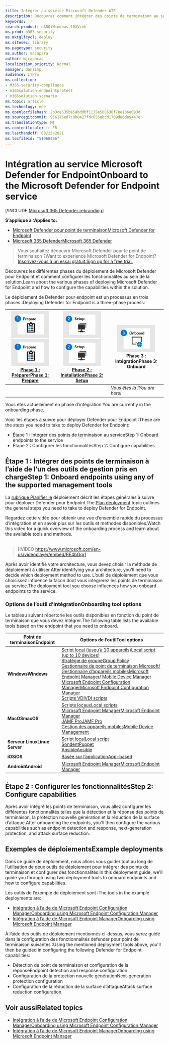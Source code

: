```yaml
---
title: Intégrer au service Microsoft Defender ATP
description: Découvrez comment intégrer des points de terminaison au service Microsoft Defender ATP
keywords: ''
search.product: eADQiWindows 10XVcnh
ms.prod: m365-security
ms.mktglfcycl: deploy
ms.sitesec: library
ms.pagetype: security
ms.author: macapara
author: mjcaparas
localization_priority: Normal
manager: dansimp
audience: ITPro
ms.collection:
- M365-security-compliance
- m365solution-endpointprotect
- m365solution-scenario
ms.topic: article
ms.technology: mde
ms.openlocfilehash: 2b3ce535ba5abddbf1175e568638f7ee186e093d
ms.sourcegitcommit: 956176ed7c8b8427fdc655abcd1709d86da9447e
ms.translationtype: MT
ms.contentlocale: fr-FR
ms.lasthandoff: 03/23/2021
ms.locfileid: "51068486"
---
```

# <a name="onboard-to-the-microsoft-defender-for-endpoint-service"></a><span data-ttu-id="2cc59-103">Intégration au service Microsoft Defender for Endpoint</span><span class="sxs-lookup"><span data-stu-id="2cc59-103">Onboard to the Microsoft Defender for Endpoint service</span></span>

[!INCLUDE [Microsoft 365 Defender rebranding](../../includes/microsoft-defender.md)]

<span data-ttu-id="2cc59-104">**S’applique à :**</span><span class="sxs-lookup"><span data-stu-id="2cc59-104">**Applies to:**</span></span>
- [<span data-ttu-id="2cc59-105">Microsoft Defender pour point de terminaison</span><span class="sxs-lookup"><span data-stu-id="2cc59-105">Microsoft Defender for Endpoint</span></span>](https://go.microsoft.com/fwlink/p/?linkid=2146631)
- [<span data-ttu-id="2cc59-106">Microsoft 365 Defender</span><span class="sxs-lookup"><span data-stu-id="2cc59-106">Microsoft 365 Defender</span></span>](https://go.microsoft.com/fwlink/?linkid=2118804)


> <span data-ttu-id="2cc59-107">Vous souhaitez découvrir Microsoft Defender pour le point de terminaison ?</span><span class="sxs-lookup"><span data-stu-id="2cc59-107">Want to experience Microsoft Defender for Endpoint?</span></span> [<span data-ttu-id="2cc59-108">Inscrivez-vous à un essai gratuit.</span><span class="sxs-lookup"><span data-stu-id="2cc59-108">Sign up for a free trial.</span></span>](https://www.microsoft.com/microsoft-365/windows/microsoft-defender-atp?ocid=docs-wdatp-exposedapis-abovefoldlink)

<span data-ttu-id="2cc59-109">Découvrez les différentes phases du déploiement de Microsoft Defender pour Endpoint et comment configurer les fonctionnalités au sein de la solution.</span><span class="sxs-lookup"><span data-stu-id="2cc59-109">Learn about the various phases of deploying Microsoft Defender for Endpoint and how to configure the capabilities within the solution.</span></span> 

<span data-ttu-id="2cc59-110">Le déploiement de Defender pour endpoint est un processus en trois phases :</span><span class="sxs-lookup"><span data-stu-id="2cc59-110">Deploying Defender for Endpoint is a three-phase process:</span></span>

| <span data-ttu-id="2cc59-111">[![phase de déploiement : préparer](images/phase-diagrams/prepare.png)](prepare-deployment.md)</span><span class="sxs-lookup"><span data-stu-id="2cc59-111">[![deployment phase - prepare](images/phase-diagrams/prepare.png)](prepare-deployment.md)</span></span><br>[<span data-ttu-id="2cc59-112">Phase 1 : Préparer</span><span class="sxs-lookup"><span data-stu-id="2cc59-112">Phase 1: Prepare</span></span>](prepare-deployment.md) | <span data-ttu-id="2cc59-113">[![phase de déploiement : configuration](images/phase-diagrams/setup.png)](production-deployment.md)</span><span class="sxs-lookup"><span data-stu-id="2cc59-113">[![deployment phase - setup](images/phase-diagrams/setup.png)](production-deployment.md)</span></span><br>[<span data-ttu-id="2cc59-114">Phase 2 : Installation</span><span class="sxs-lookup"><span data-stu-id="2cc59-114">Phase 2: Setup</span></span>](production-deployment.md) | ![phase de déploiement : intégration](images/phase-diagrams/onboard.png)<br><span data-ttu-id="2cc59-116">Phase 3 : Intégration</span><span class="sxs-lookup"><span data-stu-id="2cc59-116">Phase 3: Onboard</span></span> |
| ----- | ----- | ----- |
| | |<span data-ttu-id="2cc59-117">*Vous êtes là !*</span><span class="sxs-lookup"><span data-stu-id="2cc59-117">*You are here!*</span></span>|

<span data-ttu-id="2cc59-118">Vous êtes actuellement en phase d’intégration.</span><span class="sxs-lookup"><span data-stu-id="2cc59-118">You are currently in the onboarding phase.</span></span>

<span data-ttu-id="2cc59-119">Voici les étapes à suivre pour déployer Defender pour Endpoint :</span><span class="sxs-lookup"><span data-stu-id="2cc59-119">These are the steps you need to take to deploy Defender for Endpoint:</span></span>

- <span data-ttu-id="2cc59-120">Étape 1 : Intégrer des points de terminaison au service</span><span class="sxs-lookup"><span data-stu-id="2cc59-120">Step 1: Onboard endpoints to the service</span></span> 
- <span data-ttu-id="2cc59-121">Étape 2 : Configurer les fonctionnalités</span><span class="sxs-lookup"><span data-stu-id="2cc59-121">Step 2: Configure capabilities</span></span> 

## <a name="step-1-onboard-endpoints-using-any-of-the-supported-management-tools"></a><span data-ttu-id="2cc59-122">Étape 1 : Intégrer des points de terminaison à l’aide de l’un des outils de gestion pris en charge</span><span class="sxs-lookup"><span data-stu-id="2cc59-122">Step 1: Onboard endpoints using any of the supported management tools</span></span>
<span data-ttu-id="2cc59-123">La [rubrique Planifier le](deployment-strategy.md) déploiement décrit les étapes générales à suivre pour déployer Defender pour Endpoint.</span><span class="sxs-lookup"><span data-stu-id="2cc59-123">The [Plan deployment](deployment-strategy.md) topic outlines the general steps you need to take to deploy Defender for Endpoint.</span></span>  


<span data-ttu-id="2cc59-124">Regardez cette vidéo pour obtenir une vue d’ensemble rapide du processus d’intégration et en savoir plus sur les outils et méthodes disponibles.</span><span class="sxs-lookup"><span data-stu-id="2cc59-124">Watch this video for a quick overview of the onboarding process and learn about the available tools and methods.</span></span>
<br />
<br />

> [!VIDEO https://www.microsoft.com/en-us/videoplayer/embed/RE4bGqr]



<span data-ttu-id="2cc59-125">Après avoir identifié votre architecture, vous devez choisir la méthode de déploiement à utiliser.</span><span class="sxs-lookup"><span data-stu-id="2cc59-125">After identifying your architecture, you'll need to decide which deployment method to use.</span></span> <span data-ttu-id="2cc59-126">L’outil de déploiement que vous choisissez influence la façon dont vous intégrerez les points de terminaison au service.</span><span class="sxs-lookup"><span data-stu-id="2cc59-126">The deployment tool you choose influences how you onboard endpoints to the service.</span></span> 

### <a name="onboarding-tool-options"></a><span data-ttu-id="2cc59-127">Options de l’outil d’intégration</span><span class="sxs-lookup"><span data-stu-id="2cc59-127">Onboarding tool options</span></span>

<span data-ttu-id="2cc59-128">Le tableau suivant répertorie les outils disponibles en fonction du point de terminaison que vous devez intégrer.</span><span class="sxs-lookup"><span data-stu-id="2cc59-128">The following table lists the available tools based on the endpoint that you need to onboard.</span></span>

| <span data-ttu-id="2cc59-129">Point de terminaison</span><span class="sxs-lookup"><span data-stu-id="2cc59-129">Endpoint</span></span>     | <span data-ttu-id="2cc59-130">Options de l’outil</span><span class="sxs-lookup"><span data-stu-id="2cc59-130">Tool options</span></span>                       |
|--------------|------------------------------------------|
| <span data-ttu-id="2cc59-131">**Windows**</span><span class="sxs-lookup"><span data-stu-id="2cc59-131">**Windows**</span></span>  |  [<span data-ttu-id="2cc59-132">Script local (jusqu’à 10 appareils)</span><span class="sxs-lookup"><span data-stu-id="2cc59-132">Local script (up to 10 devices)</span></span>](configure-endpoints-script.md) <br>  [<span data-ttu-id="2cc59-133">Stratégie de groupe</span><span class="sxs-lookup"><span data-stu-id="2cc59-133">Group Policy</span></span>](configure-endpoints-gp.md) <br>  [<span data-ttu-id="2cc59-134">Gestionnaire de point de terminaison Microsoft/ Gestionnaire d’appareils mobiles</span><span class="sxs-lookup"><span data-stu-id="2cc59-134">Microsoft Endpoint Manager/ Mobile Device Manager</span></span>](configure-endpoints-mdm.md) <br>   [<span data-ttu-id="2cc59-135">Microsoft Endpoint Configuration Manager</span><span class="sxs-lookup"><span data-stu-id="2cc59-135">Microsoft Endpoint Configuration Manager</span></span>](configure-endpoints-sccm.md) <br> [<span data-ttu-id="2cc59-136">Scripts VDI</span><span class="sxs-lookup"><span data-stu-id="2cc59-136">VDI scripts</span></span>](configure-endpoints-vdi.md)   |
| <span data-ttu-id="2cc59-137">**MacOS**</span><span class="sxs-lookup"><span data-stu-id="2cc59-137">**macOS**</span></span>    | [<span data-ttu-id="2cc59-138">Scripts locaux</span><span class="sxs-lookup"><span data-stu-id="2cc59-138">Local scripts</span></span>](mac-install-manually.md) <br> [<span data-ttu-id="2cc59-139">Microsoft Endpoint Manager</span><span class="sxs-lookup"><span data-stu-id="2cc59-139">Microsoft Endpoint Manager</span></span>](mac-install-with-intune.md) <br> [<span data-ttu-id="2cc59-140">JAMF Pro</span><span class="sxs-lookup"><span data-stu-id="2cc59-140">JAMF Pro</span></span>](mac-install-with-jamf.md) <br> [<span data-ttu-id="2cc59-141">Gestion des appareils mobiles</span><span class="sxs-lookup"><span data-stu-id="2cc59-141">Mobile Device Management</span></span>](mac-install-with-other-mdm.md) |
| <span data-ttu-id="2cc59-142">**Serveur Linux**</span><span class="sxs-lookup"><span data-stu-id="2cc59-142">**Linux Server**</span></span> | [<span data-ttu-id="2cc59-143">Script local</span><span class="sxs-lookup"><span data-stu-id="2cc59-143">Local script</span></span>](linux-install-manually.md) <br> [<span data-ttu-id="2cc59-144">Sondent</span><span class="sxs-lookup"><span data-stu-id="2cc59-144">Puppet</span></span>](linux-install-with-puppet.md) <br> [<span data-ttu-id="2cc59-145">Ansible</span><span class="sxs-lookup"><span data-stu-id="2cc59-145">Ansible</span></span>](linux-install-with-ansible.md)|
| <span data-ttu-id="2cc59-146">**iOS**</span><span class="sxs-lookup"><span data-stu-id="2cc59-146">**iOS**</span></span>      | [<span data-ttu-id="2cc59-147">Basée sur l’application</span><span class="sxs-lookup"><span data-stu-id="2cc59-147">App-based</span></span>](ios-install.md)                                |
| <span data-ttu-id="2cc59-148">**Android**</span><span class="sxs-lookup"><span data-stu-id="2cc59-148">**Android**</span></span>  | [<span data-ttu-id="2cc59-149">Microsoft Endpoint Manager</span><span class="sxs-lookup"><span data-stu-id="2cc59-149">Microsoft Endpoint Manager</span></span>](android-intune.md)               | 


## <a name="step-2-configure-capabilities"></a><span data-ttu-id="2cc59-150">Étape 2 : Configurer les fonctionnalités</span><span class="sxs-lookup"><span data-stu-id="2cc59-150">Step 2: Configure capabilities</span></span>
<span data-ttu-id="2cc59-151">Après avoir intégré les points de terminaison, vous allez configurer les différentes fonctionnalités telles que la détection et la réponse des points de terminaison, la protection nouvelle génération et la réduction de la surface d’attaque.</span><span class="sxs-lookup"><span data-stu-id="2cc59-151">After onboarding the endpoints, you'll then configure the various capabilities such as endpoint detection and response, next-generation protection, and attack surface reduction.</span></span> 


## <a name="example-deployments"></a><span data-ttu-id="2cc59-152">Exemples de déploiements</span><span class="sxs-lookup"><span data-stu-id="2cc59-152">Example deployments</span></span>
<span data-ttu-id="2cc59-153">Dans ce guide de déploiement, nous allons vous guider tout au long de l’utilisation de deux outils de déploiement pour intégrer des points de terminaison et configurer des fonctionnalités.</span><span class="sxs-lookup"><span data-stu-id="2cc59-153">In this deployment guide, we'll guide you through using two deployment tools to onboard endpoints and how to configure capabilities.</span></span>

<span data-ttu-id="2cc59-154">Les outils de l’exemple de déploiement sont :</span><span class="sxs-lookup"><span data-stu-id="2cc59-154">The tools in the example deployments are:</span></span>
- [<span data-ttu-id="2cc59-155">Intégration à l’aide de Microsoft Endpoint Configuration Manager</span><span class="sxs-lookup"><span data-stu-id="2cc59-155">Onboarding using Microsoft Endpoint Configuration Manager</span></span>](onboarding-endpoint-configuration-manager.md)
- [<span data-ttu-id="2cc59-156">Intégration à l’aide de Microsoft Endpoint Manager</span><span class="sxs-lookup"><span data-stu-id="2cc59-156">Onboarding using Microsoft Endpoint Manager</span></span>](onboarding-endpoint-manager.md)

<span data-ttu-id="2cc59-157">À l’aide des outils de déploiement mentionnés ci-dessus, vous serez guidé dans la configuration des fonctionnalités defender pour point de terminaison suivantes :</span><span class="sxs-lookup"><span data-stu-id="2cc59-157">Using the mentioned deployment tools above, you'll then be guided in configuring the following Defender for Endpoint capabilities:</span></span>
- <span data-ttu-id="2cc59-158">Détection de point de terminaison et configuration de la réponse</span><span class="sxs-lookup"><span data-stu-id="2cc59-158">Endpoint detection and response configuration</span></span>
- <span data-ttu-id="2cc59-159">Configuration de la protection nouvelle génération</span><span class="sxs-lookup"><span data-stu-id="2cc59-159">Next-generation protection configuration</span></span>
- <span data-ttu-id="2cc59-160">Configuration de la réduction de la surface d’attaque</span><span class="sxs-lookup"><span data-stu-id="2cc59-160">Attack surface reduction configuration</span></span>

## <a name="related-topics"></a><span data-ttu-id="2cc59-161">Voir aussi</span><span class="sxs-lookup"><span data-stu-id="2cc59-161">Related topics</span></span>
- [<span data-ttu-id="2cc59-162">Intégration à l’aide de Microsoft Endpoint Configuration Manager</span><span class="sxs-lookup"><span data-stu-id="2cc59-162">Onboarding using Microsoft Endpoint Configuration Manager</span></span>](onboarding-endpoint-configuration-manager.md)
- [<span data-ttu-id="2cc59-163">Intégration à l’aide de Microsoft Endpoint Manager</span><span class="sxs-lookup"><span data-stu-id="2cc59-163">Onboarding using Microsoft Endpoint Manager</span></span>](onboarding-endpoint-manager.md)
